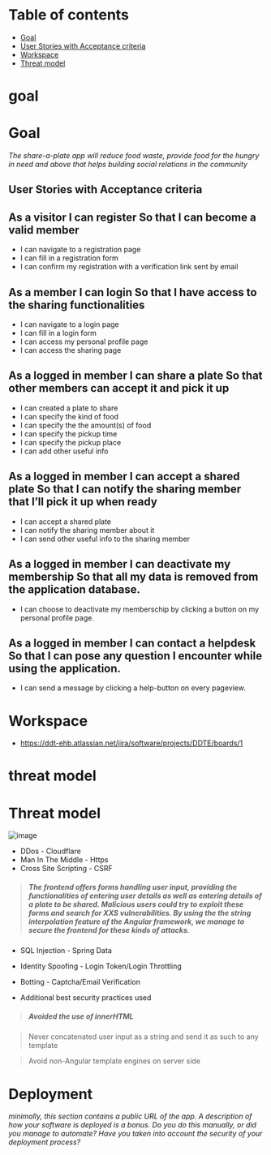 # Table of contents
* [Goal](#goal)
* [User Stories with Acceptance criteria](#user-stories-with-acceptance-criteria)
* [Workspace](#workspace)
* [Threat model](#threat-model)


# goal
# Goal
*The share-a-plate app will reduce food waste, provide food for the hungry in need and above that helps building social relations in the community*

## User Stories with Acceptance criteria

## As a visitor  I can register  So that I can become a valid member
* I can navigate to a registration page
* I can fill in a registration form
* I can confirm my registration with a verification link sent by email


## As a member   I can login So that I have access to the sharing functionalities
* I can navigate to a login page
* I can fill in a login form
* I can access my personal profile page
* I can access the sharing page


## As a logged in member I can share a plate So that other members can accept it and pick it up
* I can created a plate to share
* I can specify the kind of food
* I can specify the the amount(s) of food
* I can specify the pickup time
* I can specify the pickup place
* I can add other useful info


## As a logged in member I can accept a shared plate So that I can notify the sharing member that I’ll pick it up when ready
* I can accept a shared plate
* I can notify the sharing member about it
* I can send other useful info to the sharing member


## As a logged in member I can deactivate my membership  So that all my data is removed from the application database.
* I can choose to deactivate my memberschip by clicking a button on my personal profile page.


## As a logged in member   I can contact a helpdesk  So that I can pose any question I encounter while using the application.
* I can send a message by clicking a help-button on every pageview.

# Workspace
* https://ddt-ehb.atlassian.net/jira/software/projects/DDTE/boards/1 


# threat model
# Threat model
![image](https://user-images.githubusercontent.com/57287911/137589168-22df9323-6176-42a0-bde8-3e9639ad152b.png)
* DDos - Cloudflare
* Man In The Middle - Https
* Cross Site Scripting - CSRF
> ##### The frontend offers forms handling user input, providing the functionalities of entering user details as well as entering details of a plate to be shared. Malicious users could try to exploit these forms and search for XXS vulnerabilities. By using the the string interpolation feature of the Angular framework, we manage to secure the frontend for these kinds of attacks. 


* SQL Injection - Spring Data
* Identity Spoofing - Login Token/Login Throttling
* Botting - Captcha/Email Verification

* Additional best security practices used
> ##### Avoided the use of innerHTML

> Never concatenated user input as a string and send it as such to any template

> Avoid non-Angular template engines on server side

# Deployment
*minimally, this section contains a public URL of the app. A description of how your software is deployed is a bonus. Do you do this manually, or did you manage to automate? Have you taken into account the security of your deployment process?*




